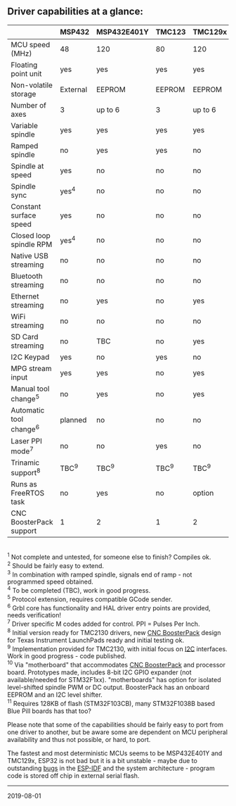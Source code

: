 ## Driver capabilities at a glance:


|                         | MSP432   | MSP432E401Y |TMC123  | TMC129x | MSP430F5529 | PSoC&nbsp;5 | ESP32 | SAMD21 | LPC1769<sup>1</sup> | STM32F1xx<sup>11</sup> |
|-------------------------|----------|-------------|--------|---------|-------------|--------|-------|-------|---------|---------|
| MCU speed \(MHz\)       | 48       | 120         | 80     | 120     | 25 \(16 bit\) | 80     | 2x240 | 48    | 120     | 72      |
| Floating point unit     | yes      | yes         | yes    | yes     | no          | no     | yes   | no    | no      | no      |
| Non-volatile storage    | External | EEPROM      | EEPROM | EEPROM  | External    | EEPROM | Flash | Flash | Flash   | Flash   |
| Number of axes          | 3        | up to 6     | 3      | up to 6 | 3           | 3<sup>2</sup>      | 3    | 3    | 3       | up to 6 |
| Variable spindle        | yes      | yes         | yes    | yes     | yes         | yes    | yes   | yes   | yes     | no      |
| Ramped spindle          | no       | yes         | yes    | no      | no          | no     | yes   | no    | no      | no      |
| Spindle at speed        | yes      | no          | no     | no      | no          | no     | yes<sup>3</sup>  | no    | no      | no      |
| Spindle sync            | yes<sup>4</sup>      | no          |no     | no      | no          | no     | no    | no    | no      | no      |
| Constant surface speed  | yes      | no          | no     | no      | no          | no     | no    | no    | no      | no      |
| Closed loop spindle RPM | yes<sup>4</sup>      | no          | no     | no      | no          | no     | no    | no    | no      | no      |
| Native USB streaming    | no       | no          | no     | no      | no          | no     | no    | yes   | yes?    | yes     |
| Bluetooth streaming     | no       | no          | no     | no      | no          | no     | yes   | no    | no      | no      |
| Ethernet streaming      | no       | yes         | no     | yes     | no          | no     | no    | no    | no      | no      |
| WiFi streaming          | no       | no          | no     | no      | no          | no     | yes   | no    | no      | no      |
| SD Card streaming       | no       | TBC         | no     | yes     | no          | no     | yes   | no    | yes     | no      |
| I2C Keypad              | yes      | no          | yes    | no      | no          | yes    | yes   | no    | no      | no      |
| MPG stream input        | yes      | yes         | no     | yes     | no          | no     | no    | no    | no      | no      |
| Manual tool change<sup>5</sup>      | no          | yes      | no     | yes     | no          | no     | yes   | yes   | no      | no      |
| Automatic tool change<sup>6</sup>    | planned| no          | no     | no      | no          | no     | no    | no    | no      | no      |
| Laser PPI mode<sup>7</sup>           | no     | no          | yes    | no      | no          | no     | no    | no    | no      | no      |
| Trinamic support<sup>8</sup>         | TBC<sup>9</sup>    | TBC<sup>9</sup>         | TBC<sup>9</sup>    | TBC<sup>9</sup>     | no          | no     | TBC<sup>9</sup>   | no    | no      | no      |
| Runs as FreeRTOS task   | no       | yes         | no     | option  | no          | no     | yes   | no    | no      | no      |
| CNC BoosterPack support | 1        | 2           | 1      | 2       | 1           | no     | yes<sup>10</sup>   | yes<sup>10</sup>  | no      | yes<sup>10</sup>     |

<br><sup>1</sup> Not complete and untested, for someone else to finish? Compiles ok.
<br><sup>2</sup> Should be fairly easy to extend.
<br><sup>3</sup> In combination with ramped spindle, signals end of ramp - not programmed speed obtained.
<br><sup>4</sup> To be completed \(TBC\), work in good progress.
<br><sup>5</sup> Protocol extension, requires compatible GCode sender.
<br><sup>6</sup> Grbl core has functionality and HAL driver entry points are provided, needs verification!
<br><sup>7</sup> Driver specific M codes added for control. PPI = Pulses Per Inch.
<br><sup>8</sup> Initial version ready for TMC2130 drivers, new [CNC BoosterPack](https://github.com/terjeio/CNC_Boosterpack) design for Texas Instrument LaunchPads ready and initial testing ok.
<br><sup>9</sup> Implementation provided for TMC2130, with initial focus on [I2C](https://github.com/terjeio/Trinamic_TMC2130_I2C_SPI_Bridge) interfaces. Work in good progress - code published.
<br><sup>10</sup> Via "motherboard" that accommodates [CNC BoosterPack](https://github.com/terjeio/CNC_Boosterpack) and processor board. Prototypes made, includes 8-bit I2C GPIO expander \(not available/needed for STM32F1xx\). "motherboards" has option for isolated level-shifted spindle PWM or DC output.  BoosterPack has an onboard EEPROM and an I2C level shifter.
<br><sup>11</sup> Requires 128KB of flash \(STM32F103CB\), many STM32F1038B based Blue Pill boards has that too?

Please note that some of the capabilities should be fairly easy to port from one driver to another, but be aware some are dependent on MCU peripheral availability and thus not possible, or hard, to port.

The fastest and most deterministic MCUs seems to be MSP432E401Y and TMC129x, ESP32 is not bad but it is a bit unstable - maybe due to outstanding [bugs](https://github.com/espressif/esp-idf/issues) in the [ESP-IDF](https://github.com/espressif/esp-idf) and the system architecture - program code is stored off chip in external serial flash.

---
2019-08-01
